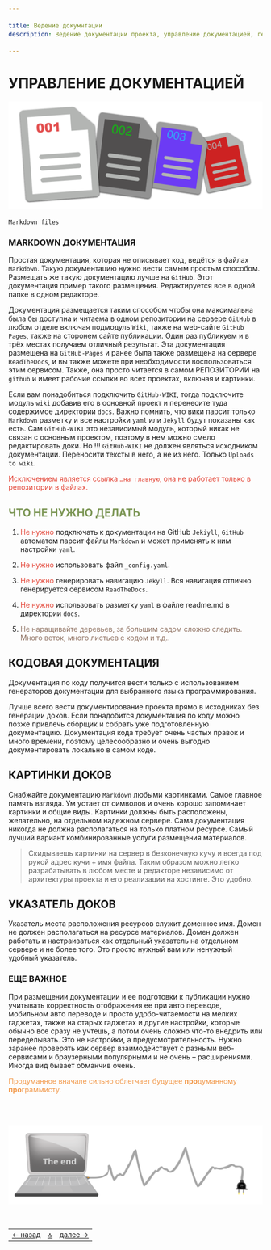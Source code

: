 ```yaml
---

title: Ведение докумнтации
description: Ведение документации проекта, управление документацией, генерация, размещение

---
```


<div class="navi"><nav id="navi"><!-- js --></nav></div>

# УПРАВЛЕНИЕ ДОКУМЕНТАЦИЕЙ

<span id="page-name-img" class="img" onclick="imgResize()">![img](assets/svg/documents.svg)</span>

	Markdown files

### MARKDOWN ДОКУМЕНТАЦИЯ

Простая документация, которая не описывает код, ведётся в файлах `Markdown`. 
Такую документацию нужно вести самым простым способом. Размещать же такую документацию лучше на `GitHub`. Этот документация пример такого размещения. Редактируется все в одной папке в одном редакторе.

Документация размещается таким способом чтобы она максимальна была бы доступна и читаема в одном репозитории на сервере `GitHub` в любом отделе включая подмодуль `Wiki`, также на web-сайте `GitHub Pages`, также на сторонем сайте публикации. Один раз публикуем и в трёх местах получаем отличный результат. Эта документация размещена на `GitHub-Pages` и ранее была также размещена на сервере `ReadTheDocs`, и вы также можете при необходимости воспользоваться этим сервисом. Также, она просто читается в самом РЕПОЗИТОРИИ на `github` и имеет рабочие ссылки во всех проектах, включая и картинки. 

Если вам понадобиться подключить `GitHub-WIKI`, тогда подключите модуль `wiki` добавив его в основной проект и перенесите туда содержимое директории `docs`. Важно помнить, что вики парсит только `Markdown` разметку и все настройки `yaml` или `Jekyll` будут показаны как есть. Сам `GitHub-WIKI` это независимый модуль, который никак не связан с основным проектом, поэтому в нем можно смело редактировать доки. Но !!! `GitHub-WIKI` не должен являться исходником документации. Переносити тексты в него, а не из него. Только `Uploads to wiki`.  

<span style="color: #e34234;">Исключением является ссылка `…на главную`, она не работает только в репозитории в файлах.</span>

## <span style="color: #7C9655;">ЧТО НЕ НУЖНО ДЕЛАТЬ </span>

1. <span style="color: #e34234;">Не нужно</span> подключать к документации на GitHub `Jekiyll`, `GitHub` автоматом парсит файлы `Markdown` и может применять к ним настройки `yaml`.

2. <span style="color: #e34234;">Не нужно</span> использовать файл `_config.yaml`.

3. <span style="color: #e34234;">Не нужно</span> генерировать навигацию `Jekyll`. Вся навигация отлично генерируется сервисом `ReadTheDocs`.

4. <span style="color: #e34234;">Не нужно</span> использовать разметку `yaml` в файле readme.md в директории `docs`.

5. <span style="color: #8F7161;">Не наращивайте деревьев, за большим садом сложно следить. Много веток, много листьев с кодом и т.д..


## КОДОВАЯ ДОКУМЕНТАЦИЯ

Документация по коду получится вести только с использованием генераторов документации для выбранного языка программирования. 

Лучше всего вести документирование проекта прямо в исходниках без генерации доков. Если понадобится документация по коду можно позже привлечь сборщик и собрать уже подготовленную документацию. Документация кода требует очень частых правок и много времени, поэтому целесообразно и очень выгодно документировать локально в самом коде.

## КАРТИНКИ ДОКОВ

Снабжайте документацию `Markdown` любыми картинками. Самое главное память взгляда. Ум устает от символов и очень хорошо запоминает картинки и общие виды. Картинки должны быть расположены, желательно, на отдельном надежном сервере. Сама документация никогда не должна располагаться на только платном ресурсе. Самый лучший вариант комбинированные услуги размещения материалов.

>Скидываешь картинки на сервер в безконечную кучу и всегда под рукой адрес кучи + имя файла. Таким образом можно легко разрабатывать в любом месте и редакторе независимо от архитектуры проекта и его реализации на хостинге. Это удобно.

## УКАЗАТЕЛЬ ДОКОВ

Указатель места расположения ресурсов служит доменное имя. Домен не должен располагаться на ресурсе материалов. Домен должен работать и настраиваться как отдельный указатель на отдельном сервере и не более того. Это просто нужный вам или ненужный удобный указатель.

### ЕЩЕ ВАЖНОЕ

При размещении документации и ее подготовки к публикации нужно учитывать корректность отображения ее при авто переводе, мобильном авто переводе и просто удобо-читаемости на мелких гаджетах, также на старых гаджетах и другие настройки, которые обычно все сразу не учтешь, а потом очень сложно что-то внедрить или переделывать. Это не настройки, а предусмотрительность. Нужно заранее проверять как сервер взаимодействует с разными веб-сервисами и браузерными популярными и не очень – расширениями. Иногда вид бывает обманчив очень.

<span style="color: #F29849;">Продуманное вначале сильно облегчает будущее **про**думанному **про**граммисту.

<br>
<br>

<span id="comp-end-img" class="img" onclick="imgResize()">![img](assets/svg/comp-end-new.svg)</span>

<script src="assets/js/navi.js"></script>

<!--ystm_start-->
<br>

 |||| 
 |:---|:---:|---:| 
 [← назад](twerdo-test-fontics.md)|[ 🔝 ](#)|[далее →](vedi-vim.md) 

 <br>
<!--ystm_end-->

